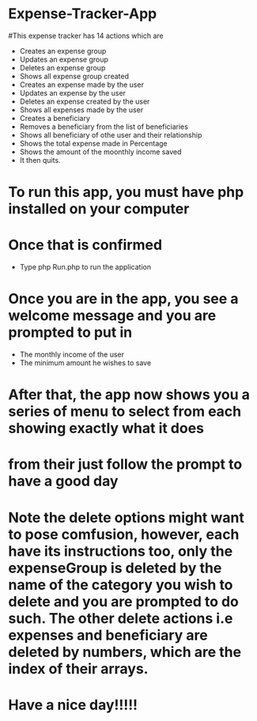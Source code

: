 # Expense-Tracker-App
#This expense tracker has 14 actions which are
- Creates an expense group
- Updates an expense group
- Deletes an expense group
- Shows all expense group created
- Creates an expense made by the user
- Updates an expense by the user
- Deletes an expense created by the user
- Shows all expenses made by the user
- Creates a beneficiary
- Removes a beneficiary from the list of beneficiaries
- Shows all beneficiary of othe user and their relationship
- Shows the total expense made in Percentage
- Shows the amount of the moonthly income saved
- It then quits.

# To run this app, you must have php installed on your computer
# Once that is confirmed
- Type php Run.php to run the application

# Once you are in the app, you see a welcome message and you are prompted to put in
- The monthly income of the user
- The minimum amount he wishes to save

# After that, the app now shows you a series of menu to select from each showing exactly what it does
# from their just follow the prompt to have a good day
# Note the delete options might want to pose comfusion, however, each have its instructions too, only the expenseGroup is deleted by the name of the category you wish to delete and you are prompted to do such. The other delete actions i.e expenses and beneficiary are deleted by numbers, which are the index of their arrays.

# Have a nice day!!!!!




